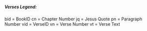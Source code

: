 ##### Verses Legend:
bid = BookID
cn = Chapter Number
jq = Jesus Quote
pn = Paragraph Number
vid = VerseID
vn = Verse Number
vt = Verse Text
